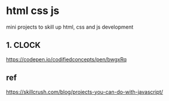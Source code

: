 # html css js
mini projects to skill up html, css and js development

## 1. CLOCK
https://codepen.io/codifiedconcepts/pen/bwgxRq



## ref
https://skillcrush.com/blog/projects-you-can-do-with-javascript/
